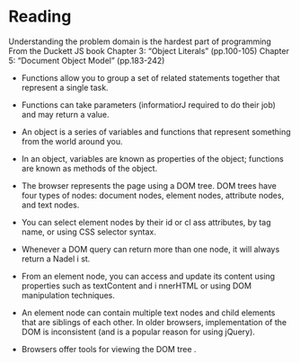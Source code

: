 <h1>Reading</h1>

Understanding the problem domain is the hardest part of programming
From the Duckett JS book
Chapter 3: “Object Literals” (pp.100-105)
Chapter 5: “Document Object Model” (pp.183-242)

- Functions allow you to group a set of related statements together that represent a single task. 
- Functions can take parameters (informatiorJ required to do their job) and may return a value. 
- An object is a series of variables and functions that represent something from the world around you. 
- In an object, variables are known as properties of the object; functions are known as methods of the object.  

- The browser represents the page using a DOM tree. DOM trees have four types of nodes: document nodes, element nodes, attribute nodes, and text nodes. 
- You can select element nodes by their id or cl ass attributes, by tag name, or using CSS selector syntax. 
- Whenever a DOM query can return more than one node, it will always return a Nadel i st. 
- From an element node, you can access and update its content using properties such as textContent and i nnerHTML or using DOM manipulation techniques. 
- An element node can contain multiple text nodes and child elements that are siblings of each other. In older browsers, implementation of the DOM is inconsistent (and is a popular reason for using jQuery). 
- Browsers offer tools for viewing the DOM tree .  
